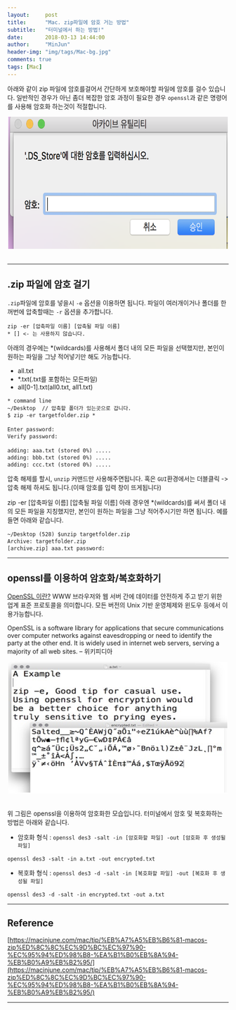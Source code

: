 ```yaml
---
layout:     post
title:      "Mac. zip파일에 암호 거는 방법"
subtitle:   "터미널에서 하는 방법!"
date:       2018-03-13 14:44:00
author:     "MinJun"
header-img: "img/tags/Mac-bg.jpg"
comments: true 
tags: [Mac]
---
```


아래와 같이 zip 파일에 암호를걸어서 간단하게 보호해야할 파일에 암호를 걸수 있습니다. 일반적인 경우가 아닌 좀더 복잡한 암호 과정이 필요한 경우 `openssl`과 같은 명령어를 사용해 암호화 하는것이 적절합니다. <br>

<center><img src="/img/posts/password_Zip.png" width="500" height="300"></center> <br> 

---

## .zip 파일에 암호 걸기 

`.zip`파일에 암호를 넣을시 `-e` 옵션을 이용하면 됩니다. 파일이 여러개이거나 폴더를 한꺼번에 압축할때는 `-r` 옵션을 추가합니다.

```
zip -er [압축파일 이름] [압축될 파일 이름]
* [] <- 는 사용하지 않습니다. 
```

아래의 경우에는 *(wildcards)를 사용해서 폴더 내의 모든 파일을 선택했지만, 본인이 원하는 파일을 그냥 적어넣기만 해도 가능합니다. 

- all.txt
- *.txt(.txt를 포함하는 모든파일)
- all[0-1].txt(all0.txt, all1.txt)

```vi
* command line
~/Desktop  // 압축할 폴더가 있는곳으로 갑니다.
$ zip -er targetfolder.zip *

Enter password:
Verify password:

adding: aaa.txt (stored 0%) .....
adding: bbb.txt (stored 0%) .....
adding: ccc.txt (stored 0%) .....
```

압축 해제를 할시, `unzip` 커맨드만 사용해주면됩니다. 혹은 `GUI`환경에서는 더블클릭 -> 압축 해제 하셔도 됩니다.(이때 암호를 입력 창이 뜨게됩니다)

zip -er [압축파일 이름] [압축될 파일 이름]
아래 경우엔 *(wildcards)를 써서 폴더 내의 모든 파일을 지칭했지만, 본인이 원하는 파일을 그냥 적어주시기만 하면 됩니다. 예를 들면 아래와 같습니다.

```vi
~/Desktop (528) $unzip targetfolder.zip
Archive: targetfolder.zip
[archive.zip] aaa.txt password:
```

---

## openssl를 이용하여 암호화/복호화하기

[OpenSSL 이란?](https://en.wikipedia.org/wiki/OpenSSL) WWW 브라우저와 웹 서버 간에 데이터를 안전하게 주고 받기 위한 업계 표준 프로토콜을 의미합니다. 모든 버전의 Unix 기반 운영체제와 윈도우 등에서 이용가능합니다. <br>

OpenSSL is a software library for applications that secure communications over computer networks against eavesdropping or need to identify the party at the other end. It is widely used in internet web servers, serving a majority of all web sites. – 위키피디아 <br>

<center><img src="/img/posts/password_Zip-1.png" width="500" height="300"></center> <br> 

위 그림은 openssl을 이용하여 암호화한 모습입니다. 터미널에서 암호 및 복호화하는 방법은 아래와 같습니다.

* 암호화 형식 : `openssl des3 -salt -in [암호화할 파일] -out [암호화 후 생성될 파일]`

```vi
openssl des3 -salt -in a.txt -out encrypted.txt
```

* 복호화 형식 : `openssl des3 -d -salt -in [복호화할 파일] -out [복호화 후 생성될 파일]`

```vi
openssl des3 -d -salt -in encrypted.txt -out a.txt
```

---

## Reference 

[https://macinjune.com/mac/tip/%EB%A7%A5%EB%B6%81-macos-zip%ED%8C%8C%EC%9D%BC%EC%97%90-%EC%95%94%ED%98%B8-%EA%B1%B0%EB%8A%94-%EB%B0%A9%EB%B2%95/](https://macinjune.com/mac/tip/%EB%A7%A5%EB%B6%81-macos-zip%ED%8C%8C%EC%9D%BC%EC%97%90-%EC%95%94%ED%98%B8-%EA%B1%B0%EB%8A%94-%EB%B0%A9%EB%B2%95/)

---










